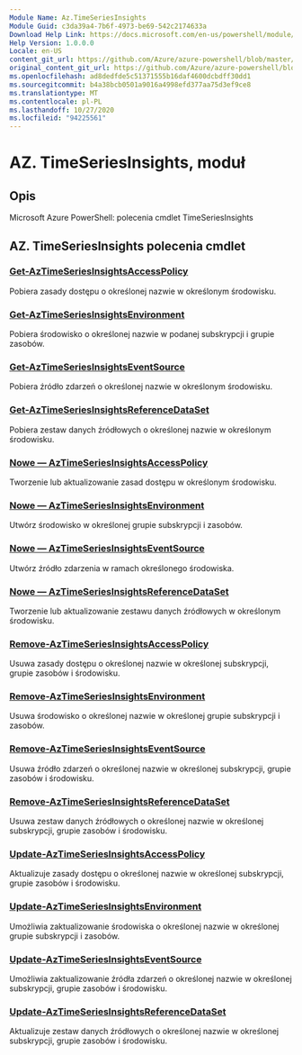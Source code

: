 ```yaml
---
Module Name: Az.TimeSeriesInsights
Module Guid: c3da39a4-7b6f-4973-be69-542c2174633a
Download Help Link: https://docs.microsoft.com/en-us/powershell/module/az.timeseriesinsights
Help Version: 1.0.0.0
Locale: en-US
content_git_url: https://github.com/Azure/azure-powershell/blob/master/src/TimeSeriesInsights/help/Az.TimeSeriesInsights.md
original_content_git_url: https://github.com/Azure/azure-powershell/blob/master/src/TimeSeriesInsights/help/Az.TimeSeriesInsights.md
ms.openlocfilehash: ad8dedfde5c51371555b16daf4600dcbdff30dd1
ms.sourcegitcommit: b4a38bcb0501a9016a4998efd377aa75d3ef9ce8
ms.translationtype: MT
ms.contentlocale: pl-PL
ms.lasthandoff: 10/27/2020
ms.locfileid: "94225561"
---
```

# AZ. TimeSeriesInsights, moduł
## Opis
Microsoft Azure PowerShell: polecenia cmdlet TimeSeriesInsights

## AZ. TimeSeriesInsights polecenia cmdlet
### [Get-AzTimeSeriesInsightsAccessPolicy](Get-AzTimeSeriesInsightsAccessPolicy.md)
Pobiera zasady dostępu o określonej nazwie w określonym środowisku.

### [Get-AzTimeSeriesInsightsEnvironment](Get-AzTimeSeriesInsightsEnvironment.md)
Pobiera środowisko o określonej nazwie w podanej subskrypcji i grupie zasobów.

### [Get-AzTimeSeriesInsightsEventSource](Get-AzTimeSeriesInsightsEventSource.md)
Pobiera źródło zdarzeń o określonej nazwie w określonym środowisku.

### [Get-AzTimeSeriesInsightsReferenceDataSet](Get-AzTimeSeriesInsightsReferenceDataSet.md)
Pobiera zestaw danych źródłowych o określonej nazwie w określonym środowisku.

### [Nowe — AzTimeSeriesInsightsAccessPolicy](New-AzTimeSeriesInsightsAccessPolicy.md)
Tworzenie lub aktualizowanie zasad dostępu w określonym środowisku.

### [Nowe — AzTimeSeriesInsightsEnvironment](New-AzTimeSeriesInsightsEnvironment.md)
Utwórz środowisko w określonej grupie subskrypcji i zasobów.

### [Nowe — AzTimeSeriesInsightsEventSource](New-AzTimeSeriesInsightsEventSource.md)
Utwórz źródło zdarzenia w ramach określonego środowiska.

### [Nowe — AzTimeSeriesInsightsReferenceDataSet](New-AzTimeSeriesInsightsReferenceDataSet.md)
Tworzenie lub aktualizowanie zestawu danych źródłowych w określonym środowisku.

### [Remove-AzTimeSeriesInsightsAccessPolicy](Remove-AzTimeSeriesInsightsAccessPolicy.md)
Usuwa zasady dostępu o określonej nazwie w określonej subskrypcji, grupie zasobów i środowisku.

### [Remove-AzTimeSeriesInsightsEnvironment](Remove-AzTimeSeriesInsightsEnvironment.md)
Usuwa środowisko o określonej nazwie w określonej grupie subskrypcji i zasobów.

### [Remove-AzTimeSeriesInsightsEventSource](Remove-AzTimeSeriesInsightsEventSource.md)
Usuwa źródło zdarzeń o określonej nazwie w określonej subskrypcji, grupie zasobów i środowisku.

### [Remove-AzTimeSeriesInsightsReferenceDataSet](Remove-AzTimeSeriesInsightsReferenceDataSet.md)
Usuwa zestaw danych źródłowych o określonej nazwie w określonej subskrypcji, grupie zasobów i środowisku.

### [Update-AzTimeSeriesInsightsAccessPolicy](Update-AzTimeSeriesInsightsAccessPolicy.md)
Aktualizuje zasady dostępu o określonej nazwie w określonej subskrypcji, grupie zasobów i środowisku.

### [Update-AzTimeSeriesInsightsEnvironment](Update-AzTimeSeriesInsightsEnvironment.md)
Umożliwia zaktualizowanie środowiska o określonej nazwie w określonej grupie subskrypcji i zasobów.

### [Update-AzTimeSeriesInsightsEventSource](Update-AzTimeSeriesInsightsEventSource.md)
Umożliwia zaktualizowanie źródła zdarzeń o określonej nazwie w określonej subskrypcji, grupie zasobów i środowisku.

### [Update-AzTimeSeriesInsightsReferenceDataSet](Update-AzTimeSeriesInsightsReferenceDataSet.md)
Aktualizuje zestaw danych źródłowych o określonej nazwie w określonej subskrypcji, grupie zasobów i środowisku.

